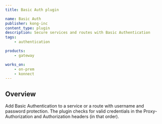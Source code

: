 ```yaml
---
title: Basic Auth plugin

name: Basic Auth
publisher: kong-inc
content_type: plugin
description: Secure services and routes with Basic Authentication
tags:
    - authentication

products:
    - gateway

works_on:
    - on-prem
    - konnect
---
```


## Overview

Add Basic Authentication to a service or a route with username and password protection. The plugin checks for valid credentials in the Proxy-Authorization and Authorization headers (in that order).


